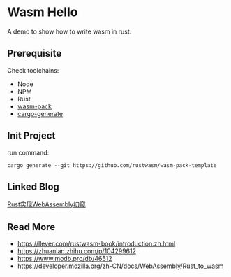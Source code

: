 # Wasm Hello

A demo to show how to write wasm in rust.



## Prerequisite

Check toolchains:

- Node
- NPM
- Rust
- [wasm-pack](https://rustwasm.github.io/wasm-pack/installer/)
- [cargo-generate](https://github.com/cargo-generate/cargo-generate)



## Init Project

run command:

```shell
cargo generate --git https://github.com/rustwasm/wasm-pack-template
```



## Linked Blog

[Rust实现WebAssembly初窥](https://jasonkayzk.github.io/2021/10/10/Rust实现WebAssembly初窥/)



## Read More

-   https://llever.com/rustwasm-book/introduction.zh.html
-   https://zhuanlan.zhihu.com/p/104299612
-   https://www.modb.pro/db/46512
-   https://developer.mozilla.org/zh-CN/docs/WebAssembly/Rust_to_wasm
